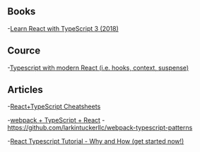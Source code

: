 ## Books
-[Learn React with TypeScript 3 (2018)]()


## Cource
-[Typescript with modern React (i.e. hooks, context, suspense)](https://www.udemy.com/course/typescript-with-react-hooks-and-context/)



## Articles
-[React+TypeScript Cheatsheets](https://github.com/typescript-cheatsheets/react-typescript-cheatsheet)

-[webpack + TypeScript + React](https://codeburst.io/webpack-typescript-react-part-1-dc154e250f23)
    - https://github.com/larkintuckerllc/webpack-typescript-patterns

-[React Typescript Tutorial - Why and How (get started now!)]()

